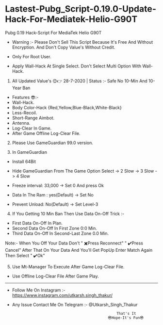 # Lastest-Pubg_Script-0.19.0-Update-Hack-For-Mediatek-Helio-G90T
Pubg 0.19 Hack-Script For MediaTek Helio G90T

* Warning :- Please Don't Sell This Script Because It's Free And Without Encryption. And Don't Copy Value's Without Credit.

* Only For Root User.
* Apply Wall-Hack At Single Select. Don't Select Multi Option With Wall-Hack.

1. All Updated Value's 😊👉 28-7-2020  |  Status :- Safe No 10-Min And 10-Year Ban 

* Features 😎:-
* Wall-Hack.
* Body Color-Hack {Red,Yellow,Blue-Black,White-Black}
* Less-Recoil.
* Short-Range Aimbot.
* Antenna.
* Log-Clear In Game.
* After Game Offline Log-Clear File.

2. Please Use GameGuardian 99.0 version.

3. In GameGuardian
* Install 64Bit

* Hide GameGuardian From The Game Option Select
-> 2 Slow
-> 3 Slow
-> 4 Slow

* Freeze interval: 33,000
-> Set 0 And press Ok

* Data In The Ram : yes(Default)
-> Set No

* Prevent Unload: No(Default)
-> Set Level-3

4. If You Getting 10 Min Ban Then Use Data On-Off Trick :-
* First Data On-Off In Plan.
* Second Data On-Off In First Zone 0:0 Min.
* Third Data On-Off In Second-Last Zone 0.0 Min.

Note:- When You Off Your Data Don't " ✖️Press Reconnect" " ✔️Press Cancel" After That On Your Data And You'll Get PopUp Enter Match Again Then Select " ✔️Ok"

5. Use Mt-Manager To Execute After Game Log-Clear File.
* Use Offline Log-Clear File After Game Play.
----------------------------------------------------------------------------------------------------------------------------------------------------------------------

* Follow Me On Instagram :- https://www.instagram.com/utkarsh.singh_thakur/

* Any Issue Contact Me On Telegram :- @Utkarsh_Singh_Thakur


                                                      That's It
                                                  😎Hope-It's Fun😎

